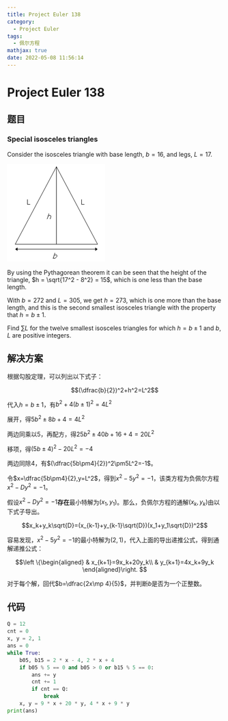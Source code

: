 ```yaml
---
title: Project Euler 138
category:
  - Project Euler
tags:
  - 佩尔方程
mathjax: true
date: 2022-05-08 11:56:14
---
```


<escape><!-- more --></escape>

# Project Euler 138

## 题目

### Special isosceles triangles

Consider the isosceles triangle with base length, $b = 16$, and legs, $L = 17$.

![](../images/p138.png)

By using the Pythagorean theorem it can be seen that the height of the triangle, $h = \sqrt{17^2 - 8^2} = 15$, which is one less than the base length.

With $b = 272$ and $L = 305$, we get $h = 273$, which is one more than the base length, and this is the second smallest isosceles triangle with the property that $h = b \pm 1$.

Find $\sum L$ for the twelve smallest isosceles triangles for which $h = b \pm 1$ and $b, L$ are positive integers.

## 解决方案

根据勾股定理，可以列出以下式子：

$$(\dfrac{b}{2})^2+h^2=L^2$$

代入$h=b\pm 1$，有$b^2+4(b\pm 1)^2=4L^2$

展开，得$5b^2\pm 8b+4=4L^2$

两边同乘以$5$，再配方，得$25b^2\pm 40b+16+4=20L^2$

移项，得$(5b\pm 4)^2-20L^2=-4$

两边同除$4$，有$(\dfrac{5b\pm4}{2})^2\pm5L^2=-1$。

令$x=\dfrac{5b\pm4}{2},y=L^2$，得到$x^2-5y^2=-1$，该类方程为负佩尔方程$x^2-Dy^2=-1$。

假设$x^2-Dy^2=-1$**存在**最小特解为$(x_1,y_1)$。那么，负佩尔方程的通解$(x_k,y_k)$由以下式子导出。

$$x_k+y_k\sqrt{D}=(x_{k-1}+y_{k-1}\sqrt{D})(x_1+y_1\sqrt{D})^2$$

容易发现，$x^2-5y^2=-1$的最小特解为$(2,1)$，代入上面的导出递推公式，得到通解递推公式：

$$\left \{\begin{aligned}
  & x_{k+1}=9x_k+20y_k\\
  & y_{k+1}=4x_k+9y_k
\end{aligned}\right.
$$

对于每个解，回代$b=\dfrac{2x\mp 4}{5}$，并判断$b$是否为一个正整数。

## 代码

```py
Q = 12
cnt = 0
x, y = 2, 1
ans = 0
while True:
    b05, b15 = 2 * x - 4, 2 * x + 4
    if b05 % 5 == 0 and b05 > 0 or b15 % 5 == 0:
        ans += y
        cnt += 1
        if cnt == Q:
            break
    x, y = 9 * x + 20 * y, 4 * x + 9 * y
print(ans)

```
